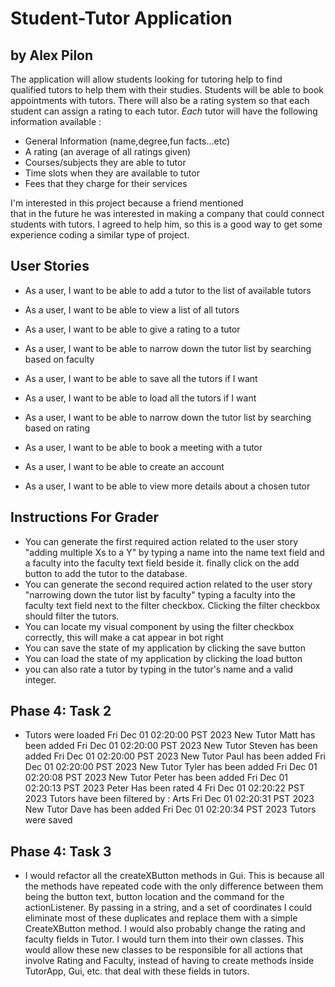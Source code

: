 # Student-Tutor Application

## by Alex Pilon  

The application will allow students looking for tutoring help to find  
qualified tutors to help them with their studies. Students will be able to
book appointments with tutors. There will also be a rating system so that
each student can assign a rating to each tutor. *Each* tutor will have the 
following information available :

- General Information (name,degree,fun facts...etc)
- A rating (an average of all ratings given)
- Courses/subjects they are able to tutor
- Time slots when they are available to tutor
- Fees that they charge for their services

I'm interested in this project because a friend mentioned  
that in the future he was interested in making a company that could 
connect students with tutors. I agreed to help him, so this is a good way
to get some experience coding a similar type of project.

## User Stories

- As a user, I want to be able to add a tutor to the list of available tutors
- As a user, I want to be able to view a list of all tutors
- As a user, I want to be able to give a rating to a tutor
- As a user, I want to be able to narrow down the tutor list by searching based on faculty
- As a user, I want to be able to save all the tutors if I want 
- As a user, I want to be able to load all the tutors if I want

- As a user, I want to be able to narrow down the tutor list by searching based on rating
- As a user, I want to be able to book a meeting with a tutor
- As a user, I want to be able to create an account
- As a user, I want to be able to view more details about a chosen tutor

## Instructions For Grader
- You can generate the first required action related to the user story "adding multiple Xs to a Y" by typing a name
  into the name text field and a faculty into the faculty text field beside it. finally click on the add button to add
  the tutor to the database.
- You can generate the second required action related to the user story "narrowing down the tutor list by faculty" 
  typing a faculty into the faculty text field next to the filter checkbox. Clicking the filter checkbox should filter
  the tutors.
- You can locate my visual component by using the filter checkbox correctly, this will make a cat appear in bot right
- You can save the state of my application by clicking the save button
- You can load the state of my application by clicking the load button
- you can also rate a tutor by typing in the tutor's name and a valid integer.

## Phase 4: Task 2
- Tutors were loaded
  Fri Dec 01 02:20:00 PST 2023
  New Tutor Matt has been added
  Fri Dec 01 02:20:00 PST 2023
  New Tutor Steven has been added
  Fri Dec 01 02:20:00 PST 2023
  New Tutor Paul has been added
  Fri Dec 01 02:20:00 PST 2023
  New Tutor Tyler has been added
  Fri Dec 01 02:20:08 PST 2023
  New Tutor Peter has been added
  Fri Dec 01 02:20:13 PST 2023
  Peter Has been rated 4
  Fri Dec 01 02:20:22 PST 2023
  Tutors have been filtered by : Arts
  Fri Dec 01 02:20:31 PST 2023
  New Tutor Dave has been added
  Fri Dec 01 02:20:34 PST 2023
  Tutors were saved

## Phase 4: Task 3
- I would refactor all the createXButton methods in Gui. This is because all the methods have repeated code
  with the only difference between them being the button text, button location and the command for the
  actionListener. By passing in a string, and a set of coordinates I could eliminate most of these duplicates
  and replace them with a simple CreateXButton method. I would also probably change the rating and faculty fields
  in Tutor. I would turn them into their own classes. This would allow these new classes to be responsible 
  for all actions that involve Rating and Faculty, instead of having to create methods inside TutorApp, Gui, etc.
  that deal with these fields in tutors. 
